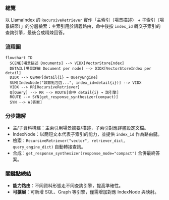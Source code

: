 ### 總覽
以 LlamaIndex 的 `RecursiveRetriever` 實作「主索引（場景描述） + 子索引（場景細節）」的分層檢索：主索引用於語義路由，命中後按 `index_id` 轉交子索引的查詢引擎，最後合成精煉回答。

### 流程圖
```mermaid
flowchart TD
  SCENE[場景描述 Documents] --> VIDX[VectorStoreIndex]
  DETAIL[場景詳細 Document per node] --> DIDX[VectorStoreIndex per detail]
  DIDX --> QEMAP[detail{i} → QueryEngine]
  SUM[IndexNode("該節點包含...", index_id=detail{i})] --> VIDX
  VIDX --> RR[RecursiveRetriever]
  Q[Query] --> RR --> ROUTE[命中 detail{i} → 該引擎]
  ROUTE --> SYN[get_response_synthesizer(compact)]
  SYN --> A[答案]
```

### 分步講解
- 主/子資料構建：主索引用場景摘要/描述，子索引對應詳盡設定文檔。
- IndexNode：以簡短文本代表子索引的能力，並提供 `index_id` 作為路由鍵。
- 檢索：`RecursiveRetriever("vector", retriever_dict, query_engine_dict)` 自動轉接查詢。
- 合成：`get_response_synthesizer(response_mode="compact")` 合併最終答案。

### 關鍵點總結
- **能力路由**：不同資料形態走不同查詢引擎，提高準確性。
- **可擴展**：可新增 SQL、Graph 等引擎，僅需增加對應 IndexNode 與映射。


